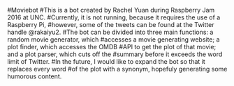 #Moviebot
#This is a bot created by Rachel Yuan during Raspberry Jam 2016 at UNC.
#Currently, it is not running, because it requires the use of a Raspberry Pi,
#however, some of the tweets can be found at the Twitter handle @rakaiyu2.
#The bot can be divided into three main functions: a random movie generator, which
#accesses a movie generating website; a plot finder, which accesses the OMDB
#API to get the plot of that movie; and a plot parser, which cuts off the
#summary before it exceeds the word limit of Twitter.
#In the future, I would like to expand the bot so that it replaces every word
#of the plot with a synonym, hopefuly generating some humorous content.
